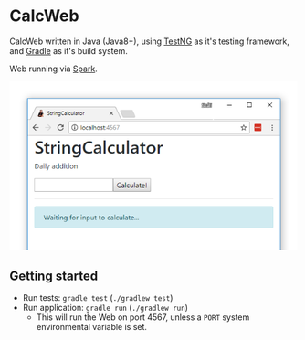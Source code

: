 # CalcWeb
CalcWeb written in Java (Java8+), using
[TestNG](http://testng.org/doc/) as it's testing framework, and
[Gradle](https://gradle.org/) as it's build system.

Web running via [Spark](http://sparkjava.com/).

![CalcWeb Web](readme/sc.png)

## Getting started
- Run tests: `gradle test` (`./gradlew test`)
- Run application: `gradle run` (`./gradlew run`)
  - This will run the Web on port 4567, unless a `PORT` system environmental
variable is set.

